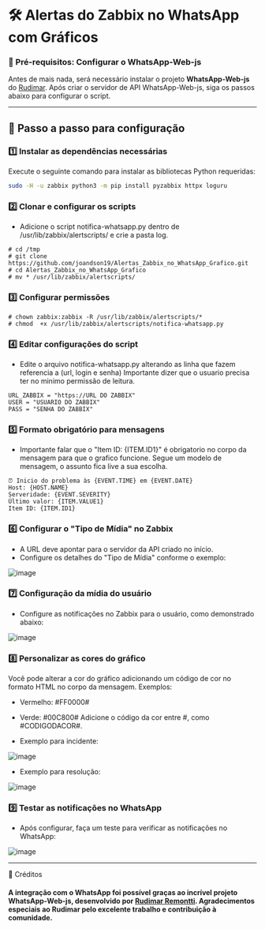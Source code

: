 
# 🛠️ Alertas do Zabbix no WhatsApp com Gráficos

### 🚨 Pré-requisitos: Configurar o WhatsApp-Web-js
Antes de mais nada, será necessário instalar o projeto **WhatsApp-Web-js** do [Rudimar](https://blog.remontti.com.br/8109). Após criar o servidor de API WhatsApp-Web-js, siga os passos abaixo para configurar o script.

---

## 🧰 Passo a passo para configuração

### 1️⃣ Instalar as dependências necessárias
Execute o seguinte comando para instalar as bibliotecas Python requeridas:

```bash
sudo -H -u zabbix python3 -m pip install pyzabbix httpx loguru
```
### 2️⃣ Clonar e configurar os scripts
* Adicione o script notifica-whatsapp.py dentro de /usr/lib/zabbix/alertscripts/ e crie a pasta log.
```
# cd /tmp
# git clone https://github.com/joandson19/Alertas_Zabbix_no_WhatsApp_Grafico.git
# cd Alertas_Zabbix_no_WhatsApp_Grafico
# mv * /usr/lib/zabbix/alertscripts/
```
### 3️⃣ Configurar permissões
```
# chown zabbix:zabbix -R /usr/lib/zabbix/alertscripts/*
# chmod  +x /usr/lib/zabbix/alertscripts/notifica-whatsapp.py
```
### 4️⃣ Editar configurações do script
* Edite o arquivo notifica-whatsapp.py alterando as linha que fazem referencia a (url, login e senha)
  Importante dizer que o usuario precisa ter no minimo permissão de leitura.
```
URL_ZABBIX = "https://URL DO ZABBIX"
USER = "USUARIO DO ZABBIX"
PASS = "SENHA DO ZABBIX"
```
### 5️⃣ Formato obrigatório para mensagens
* Importante falar que o "Item ID: {ITEM.ID1}" é obrigatorio no corpo da mensagem para que o grafico funcione.
Segue um modelo de mensagem, o assunto fica live a sua escolha.
```
⏰ Inicio do problema às {EVENT.TIME} em {EVENT.DATE}
Host: {HOST.NAME}
Serveridade: {EVENT.SEVERITY}
Último valor: {ITEM.VALUE1}
Item ID: {ITEM.ID1}
```
### 6️⃣ Configurar o "Tipo de Mídia" no Zabbix
* A URL deve apontar para o servidor da API criado no início.
* Configure os detalhes do "Tipo de Mídia" conforme o exemplo:
  
![image](https://github.com/user-attachments/assets/c065f16b-97e0-4cb6-9006-73c29ddef975)


### 7️⃣ Configuração da mídia do usuário
* Configure as notificações no Zabbix para o usuário, como demonstrado abaixo:

![image](https://github.com/user-attachments/assets/f21d6955-9785-4f0f-b275-a5921c8a7ddb)


### 8️⃣ Personalizar as cores do gráfico
Você pode alterar a cor do gráfico adicionando um código de cor no formato HTML no corpo da mensagem. Exemplos:

* Vermelho: #FF0000#
* Verde: #00C800#
Adicione o código da cor entre #, como #CODIGODACOR#.

* Exemplo para incidente:
  
![image](https://github.com/joandson19/Alertas_Zabbix_no_Telegram_Grafico/assets/36518985/a6f09bb1-888d-42cb-9dad-02528d823876)
* Exemplo para resolução:
  
![image](https://github.com/joandson19/Alertas_Zabbix_no_Telegram_Grafico/assets/36518985/5ee6f68b-3212-4fe4-b51c-879448e1ff4b)

### 9️⃣ Testar as notificações no WhatsApp
* Após configurar, faça um teste para verificar as notificações no WhatsApp:

![image](https://github.com/user-attachments/assets/03a4a88b-62b5-4ef5-8991-3437dee12f36)

----------------------------------------------------
📜 Créditos

#### A integração com o WhatsApp foi possível graças ao incrível projeto WhatsApp-Web-js, desenvolvido por [Rudimar Remontti](https://blog.remontti.com.br/8109). Agradecimentos especiais ao Rudimar pelo excelente trabalho e contribuição à comunidade.
